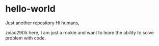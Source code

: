 # hello-world
Just another repository
Hi humans,

zxiao2905 here, I am just a rookie and want to learn the ability to solve problem with code.
